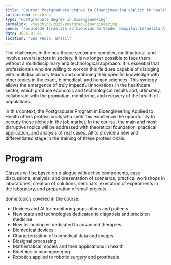 ```yaml
---
title: "Course: Postgraduate degree in Bioengineering applied to health"
collection: teaching
type: "Postgraduate degree in Bioengineering"
permalink: /teaching/2025-postgrad-Bioengineering
venue: "Faculdade Israelita de Ciências da Saúde, Hospital Israelita Albert Einstein"
date: 2025-01-01
location: "São Paulo, Brazil"
---
```


The challenges in the healthcare sector are complex, multifactorial, and involve several actors in society. It is no longer possible to face them without a multidisciplinary and technological approach. It is essential that professionals who are willing to work in this field are capable of dialoging with multidisciplinary teams and combining their specific knowledge with other topics in the exact, biomedical, and human sciences. This synergy allows the emergence of truly impactful innovations in the healthcare sector, which produce economic and technological results and, ultimately, collaborate with the promotion, monitoring, and recovery of the health of populations.

In this context, the Postgraduate Program in Bioengineering Applied to Health offers professionals who seek this excellence the opportunity to occupy these niches in the job market. In the course, the main and most disruptive topics will be addressed with theoretical foundation, practical application, and analysis of real cases. All to provide a new and differentiated stage in the training of these professionals.

Program
======
Classes will be based on dialogue with active components, case discussions, analysis, and presentation of scenarios, practical workshops in laboratories, creation of solutions, seminars, execution of experiments in the laboratory, and preparation of small projects.

Some topics covered in the course:

- Devices and AI for monitoring populations and patients
- New tests and technologies dedicated to diagnosis and precision medicine
- New technologies dedicated to advanced therapies
- Biomedical devices
- Characterization of biomedical data and images
- Biosignal processing
- Mathematical models and their applications in health
- Bioethics in bioengineering
- Robotics applied to robotic surgery and prosthesis
